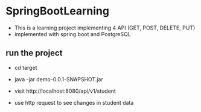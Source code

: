 # SpringBootLearning
- This is a learning project implementing 4 API (GET, POST, DELETE, PUT)
- implemented with spring boot and PostgreSQL
## run the project 
- cd target
- java -jar demo-0.0.1-SNAPSHOT.jar

- visit http://localhost:8080/api/v1/student
- use http request to see changes in student data
